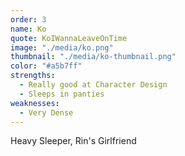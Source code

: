 ```yaml
---
order: 3
name: Ko
quote: KoIWannaLeaveOnTime
image: "./media/ko.png"
thumbnail: "./media/ko-thumbnail.png"
color: "#a5b7ff"
strengths:
  - Really good at Character Design
  - Sleeps in panties
weaknesses:
  - Very Dense
---
```


Heavy Sleeper, Rin's Girlfriend
